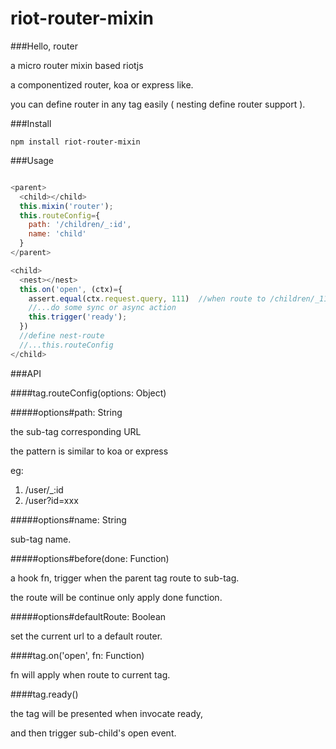 # riot-router-mixin

###Hello, router

a micro router mixin based riotjs

a componentized router, koa or express like.
    
you can define router in any tag easily ( nesting define router support ).

###Install

    npm install riot-router-mixin
  
###Usage

```js

<parent>
  <child></child>
  this.mixin('router');
  this.routeConfig={
    path: '/children/_:id',
    name: 'child'
  }
</parent>

<child>
  <nest></nest>
  this.on('open', (ctx)={
    assert.equal(ctx.request.query, 111)  //when route to /children/_111
    //...do some sync or async action
    this.trigger('ready');
  })
  //define nest-route
  //...this.routeConfig
</child>

```

###API

####tag.routeConfig(options: Object)

#####options#path: String

the sub-tag corresponding URL

the pattern is similar to koa or express

eg: 

1. /user/_:id
2. /user?id=xxx

#####options#name: String

sub-tag name.

#####options#before(done: Function)

a hook fn, trigger when the parent tag route to sub-tag.

the route will be continue only apply done function.

#####options#defaultRoute: Boolean

set the current url to a default router.

####tag.on('open', fn: Function)

fn will apply when route to current tag.

####tag.ready()

the tag will be presented when invocate ready,

and then trigger sub-child's open event.


    
